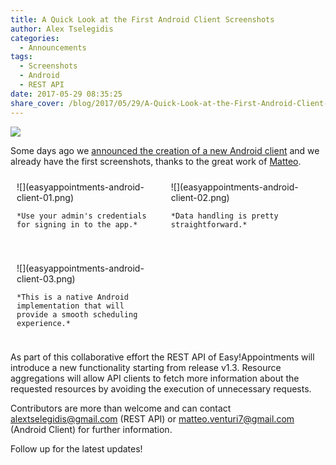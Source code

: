 ```yaml
---
title: A Quick Look at the First Android Client Screenshots
author: Alex Tselegidis
categories:
  - Announcements
tags:
  - Screenshots
  - Android
  - REST API 
date: 2017-05-29 08:35:25
share_cover: /blog/2017/05/29/A-Quick-Look-at-the-First-Android-Client-Screenshots/android-client-screenshots.png
---
```


![](android-client-screenshots.png)

Some days ago we [announced the creation of a new Android client](/blog/2017/05/17/Android-Client-in-the-Works-Call-for-Contributors/) and we already have the first screenshots, thanks to the great work of [Matteo](https://github.com/matteoventuri7). 

<div style="float:left; width:45%; padding:10px; margin-bottom:30px"> 
    ![](easyappointments-android-client-01.png)
    
    *Use your admin's credentials for signing in to the app.*
</div>
 
<div style="float:left; width:45%; padding:10px; margin-bottom:30px"> 
    ![](easyappointments-android-client-02.png)
    
    *Data handling is pretty straightforward.*
</div>

<div style="width:45%; padding: 10px;">
    ![](easyappointments-android-client-03.png)
    
    *This is a native Android implementation that will provide a smooth scheduling experience.*
</div>

As part of this collaborative effort the REST API of Easy!Appointments will introduce a new functionality starting from release v1.3. Resource aggregations will allow API clients to fetch more information about the requested resources by avoiding the execution of unnecessary requests. 

Contributors are more than welcome and can contact [alextselegidis@gmail.com](mailto:alextselegidis@gmail.com) (REST API) or [matteo.venturi7@gmail.com](mailto:matteo.venturi7@gmail.com) (Android Client) for further information. 
 
Follow up for the latest updates!


